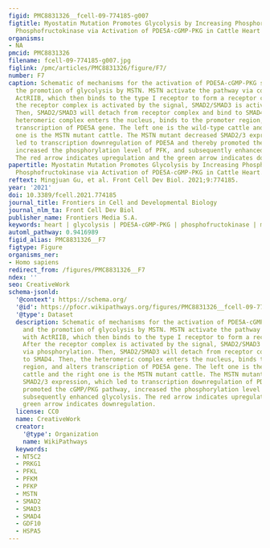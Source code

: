 ```yaml
---
figid: PMC8831326__fcell-09-774185-g007
figtitle: Myostatin Mutation Promotes Glycolysis by Increasing Phosphorylation of
  Phosphofructokinase via Activation of PDE5A-cGMP-PKG in Cattle Heart
organisms:
- NA
pmcid: PMC8831326
filename: fcell-09-774185-g007.jpg
figlink: /pmc/articles/PMC8831326/figure/F7/
number: F7
caption: Schematic of mechanisms for the activation of PDE5A-cGMP-PKG signaling and
  the promotion of glycolysis by MSTN. MSTN activate the pathway via combining with
  ActRIIB, which then binds to the type I receptor to form a receptor complex. After
  the receptor complex is activated by the signal, SMAD2/SMAD3 is activated via phosphorylation.
  Then, SMAD2/SMAD3 will detach from receptor complex and bind to SMAD4. Then, the
  heteromeric complex enters the nucleus, binds to the promoter region, and alters
  transcription of PDE5A gene. The left one is the wild-type cattle and the right
  one is the MSTN mutant cattle. The MSTN mutant decreased SMAD2/3 expression, which
  led to transcription downregulation of PDE5A and thereby promoted the cGMP/PKG pathway,
  increased the phosphorylation level of PFK, and subsequently enhanced glycolysis.
  The red arrow indicates upregulation and the green arrow indicates downregulation.
papertitle: Myostatin Mutation Promotes Glycolysis by Increasing Phosphorylation of
  Phosphofructokinase via Activation of PDE5A-cGMP-PKG in Cattle Heart.
reftext: Mingjuan Gu, et al. Front Cell Dev Biol. 2021;9:774185.
year: '2021'
doi: 10.3389/fcell.2021.774185
journal_title: Frontiers in Cell and Developmental Biology
journal_nlm_ta: Front Cell Dev Biol
publisher_name: Frontiers Media S.A.
keywords: heart | glycolysis | PDE5A-cGMP-PKG | phosphofructokinase | myostatin mutation
automl_pathway: 0.9416989
figid_alias: PMC8831326__F7
figtype: Figure
organisms_ner:
- Homo sapiens
redirect_from: /figures/PMC8831326__F7
ndex: ''
seo: CreativeWork
schema-jsonld:
  '@context': https://schema.org/
  '@id': https://pfocr.wikipathways.org/figures/PMC8831326__fcell-09-774185-g007.html
  '@type': Dataset
  description: Schematic of mechanisms for the activation of PDE5A-cGMP-PKG signaling
    and the promotion of glycolysis by MSTN. MSTN activate the pathway via combining
    with ActRIIB, which then binds to the type I receptor to form a receptor complex.
    After the receptor complex is activated by the signal, SMAD2/SMAD3 is activated
    via phosphorylation. Then, SMAD2/SMAD3 will detach from receptor complex and bind
    to SMAD4. Then, the heteromeric complex enters the nucleus, binds to the promoter
    region, and alters transcription of PDE5A gene. The left one is the wild-type
    cattle and the right one is the MSTN mutant cattle. The MSTN mutant decreased
    SMAD2/3 expression, which led to transcription downregulation of PDE5A and thereby
    promoted the cGMP/PKG pathway, increased the phosphorylation level of PFK, and
    subsequently enhanced glycolysis. The red arrow indicates upregulation and the
    green arrow indicates downregulation.
  license: CC0
  name: CreativeWork
  creator:
    '@type': Organization
    name: WikiPathways
  keywords:
  - NT5C2
  - PRKG1
  - PFKL
  - PFKM
  - PFKP
  - MSTN
  - SMAD2
  - SMAD3
  - SMAD4
  - GDF10
  - HSPA5
---
```

